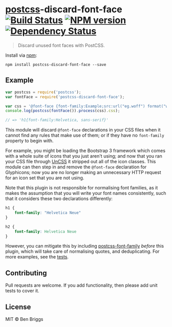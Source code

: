 # [postcss][postcss]-discard-font-face [![Build Status](https://travis-ci.org/ben-eb/postcss-discard-font-face.svg?branch=master)][ci] [![NPM version](https://badge.fury.io/js/postcss-discard-font-face.svg)][npm] [![Dependency Status](https://gemnasium.com/ben-eb/postcss-discard-font-face.svg)][deps]

> Discard unused font faces with PostCSS.

Install via [npm](https://npmjs.org/package/postcss-discard-font-face):

```
npm install postcss-discard-font-face --save
```

## Example

```js
var postcss = require('postcss');
var fontFace = require('postcss-discard-font-face');

var css = '@font-face {font-family:Example;src:url("eg.woff") format("woff")}h1{font-family:Helvetica, sans-serif}';
console.log(postcss(fontFace()).process(css).css);

// => 'h1{font-family:Helvetica, sans-serif}'
```

This module will discard `@font-face` declarations in your CSS files when it
cannot find any rules that make use of them; or if they have no `font-family`
property to begin with.

For example, you might be loading the Bootstrap 3 framework which comes with a
whole suite of icons that you just aren't using; and now that you ran your CSS
file through [UnCSS][uncss] it stripped out all of the icon classes. This module
can then step in and remove the `@font-face` declaration for Glyphicons; now you
are no longer making an unnecessary HTTP request for an icon set that you are
not using.

Note that this plugin is not responsible for normalising font families, as it
makes the assumption that you will write your font names consistently, such that
it considers these two declarations differently:

```css
h1 {
    font-family: "Helvetica Neue"
}

h2 {
    font-family: Helvetica Neue
}
```

However, you can mitigate this by including [postcss-font-family][fontfam]
*before* this plugin, which will take care of normalising quotes, and
deduplicating. For more examples, see the [tests](test.js).

## Contributing

Pull requests are welcome. If you add functionality, then please add unit tests
to cover it.

## License

MIT © Ben Briggs

[ci]:      https://travis-ci.org/ben-eb/postcss-discard-font-face
[deps]:    https://gemnasium.com/ben-eb/postcss-discard-font-face
[npm]:     http://badge.fury.io/js/postcss-discard-font-face
[fontfam]: https://github.com/ben-eb/postcss-font-family
[postcss]: https://github.com/postcss/postcss
[uncss]:   https://github.com/giakki/uncss
